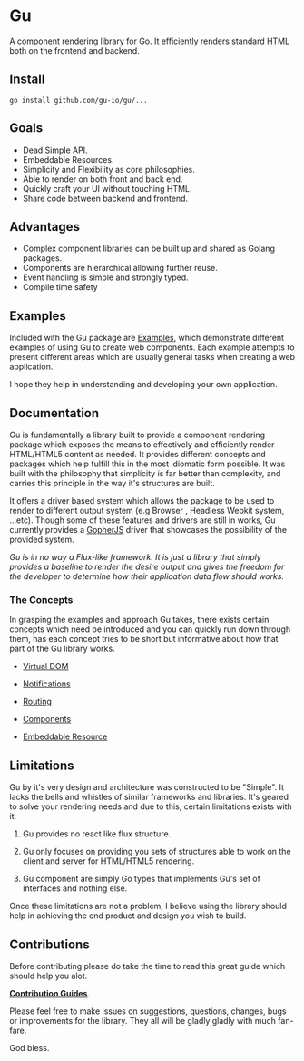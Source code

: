 Gu
==

A component rendering library for Go. It efficiently renders standard HTML both on the frontend and backend.

Install
-------

```
go install github.com/gu-io/gu/...
```

Goals
-----

-	Dead Simple API.
-	Embeddable Resources.
-	Simplicity and Flexibility as core philosophies.
-	Able to render on both front and back end.
-	Quickly craft your UI without touching HTML.
-	Share code between backend and frontend.

Advantages
----------

-	Complex component libraries can be built up and shared as Golang packages.
-	Components are hierarchical allowing further reuse.
-	Event handling is simple and strongly typed.
-	Compile time safety

Examples
--------

Included with the Gu package are [Examples](./examples/), which demonstrate different examples of using Gu to create web components. Each example attempts to present different areas which are usually general tasks when creating a web application.

I hope they help in understanding and developing your own application.

Documentation
-------------

Gu is fundamentally a library built to provide a component rendering package which exposes the means to effectively and efficiently render HTML/HTML5 content as needed. It provides different concepts and packages which help fulfill this in the most idiomatic form possible. It was built with the philosophy that simplicity is far better than complexity, and carries this principle in the way it's structures are built.

It offers a driver based system which allows the package to be used to render to different output system (e.g Browser , Headless Webkit system, ...etc). Though some of these features and drivers are still in works, Gu currently provides a [GopherJS](https://github.com/gopherjs) driver that showcases the possibility of the provided system.

*Gu is in no way a Flux-like framework. It is just a library that simply provides a baseline to render the desire output and gives the freedom for the developer to determine how their application data flow should works.*

### The Concepts

In grasping the examples and approach Gu takes, there exists certain concepts which need be introduced and you can quickly run down through them, has each concept tries to be short but informative about how that part of the Gu library works.

-	[Virtual DOM](./docs/concepts/dom.md)

-	[Notifications](./docs/concepts/notifications.md)

-	[Routing](./docs/concepts/routing.md)

-	[Components](./docs/concepts/components.md)

-	[Embeddable Resource](./docs/concepts/embedded-resources.md)

Limitations
-----------

Gu by it's very design and architecture was constructed to be "Simple". It lacks the bells and whistles of similar frameworks and libraries. It's geared to solve your rendering needs and due to this, certain limitations exists with it.

1.	Gu provides no react like flux structure.

2.	Gu only focuses on providing you sets of structures able to work on the client and server for HTML/HTML5 rendering.

3.	Gu component are simply Go types that implements Gu's set of interfaces and nothing else.

Once these limitations are not a problem, I believe using the library should help in achieving the end product and design you wish to build.

Contributions
---------
Before contributing please do take the time to read this great guide which should help you alot. 

**[Contribution Guides](https://gist.github.com/Chaser324/ce0505fbed06b947d962)**.

Please feel free to make issues on suggestions, questions, changes, bugs or improvements for the library. 
They all will be gladly gladly with much fan-fare. 

God bless.
